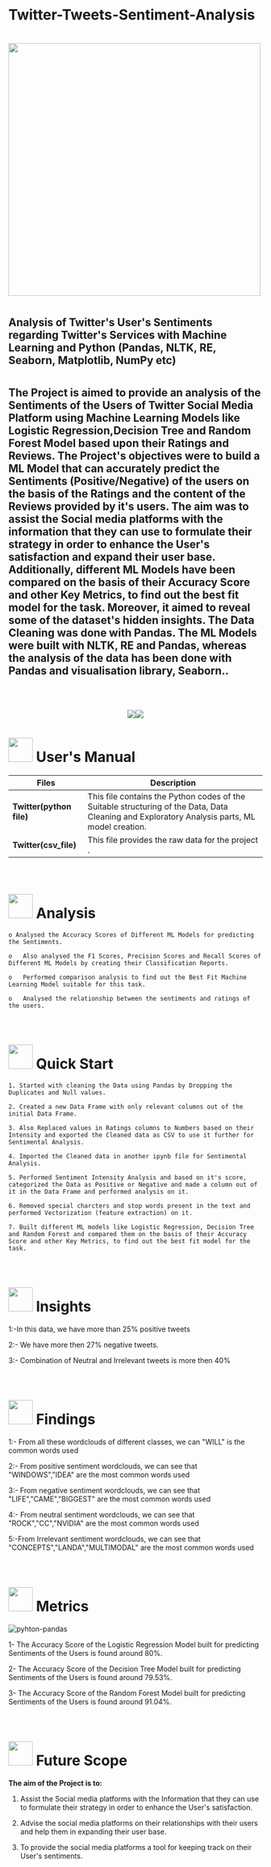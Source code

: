 # Twitter-Tweets-Sentiment-Analysis
#  <img src = "https://res.cloudinary.com/qna/image/upload/v1635170410/sentiment-points.a502b2c_pyfy2i.png" width = 500></center>

#
##  <h> Analysis of Twitter's User's Sentiments regarding Twitter's Services with Machine Learning and Python (Pandas, NLTK, RE, Seaborn, Matplotlib, NumPy etc)

#
##  <h>  The Project is aimed to provide an analysis of the Sentiments of the Users of Twitter Social Media Platform using Machine Learning Models like Logistic Regression,Decision Tree and Random Forest Model based upon their Ratings and Reviews. The Project's objectives were to build a ML Model that can accurately predict the Sentiments (Positive/Negative) of the users on the basis of the Ratings and the content of the Reviews provided by it's users. The aim was to assist the Social media platforms with the information that they can use to formulate their strategy in order to enhance the User's satisfaction and expand their user base. Additionally, different ML Models have been compared on the basis of their Accuracy Score and other Key Metrics, to find out the best fit model for the task. Moreover, it aimed to reveal some of the dataset's hidden insights. The Data Cleaning was done with Pandas. The ML Models were built with NLTK, RE and Pandas, whereas the analysis of the data has been done with Pandas and visualisation library, Seaborn..




<br>
<br>
<p align="center"><a><img src="https://forthebadge.com/images/badges/built-with-love.svg"><img src="https://forthebadge.com/images/badges/made-with-python.svg"></a></p>

#  <img src="https://user-images.githubusercontent.com/106439762/181935629-b3c47bd3-77fb-4431-a11c-ff8ba0942b63.gif" width="48" height="48"> **User's Manual**

| Files| Description |
| ------------- | ------------- |
| **Twitter(python file)** | This file contains the Python codes of the Suitable structuring of the Data, Data Cleaning and Exploratory Analysis parts, ML model creation. |
| **Twitter(csv_file)**  | This file provides the raw data for the project .  |
<br>


#  <img src=https://user-images.githubusercontent.com/106439762/178428775-03d67679-9aa4-4b08-91e9-6eb6ed8faf66.gif  width="48" height="48"> Analysis
   
    
    o Analysed the Accuracy Scores of Different ML Models for predicting the Sentiments.
    
    o	Also analysed the F1 Scores, Precision Scores and Recall Scores of Different ML Models by creating their Classification Reports.
     
    o	Performed comparison analysis to find out the Best Fit Machine Learning Model suitable for this task.
  
    o	Analysed the relationship between the sentiments and ratings of the users.

<br>

# <img src="https://user-images.githubusercontent.com/106439762/181937125-2a4b22a3-f8a9-4226-bbd3-df972f9dbbc4.gif" width="48" height="48" > Quick Start

    1. Started with cleaning the Data using Pandas by Dropping the Duplicates and Null values.
    
    2. Created a new Data Frame with only relevant columns out of the initial Data Frame.
 
    3. Also Replaced values in Ratings columns to Numbers based on their Intensity and exported the Cleaned data as CSV to use it further for Sentimental Analysis.
    
    4. Imported the Cleaned data in another ipynb file for Sentimental Analysis. 
    
    5. Performed Sentiment Intensity Analysis and based on it's score, categorized the Data as Positive or Negative and made a column out of it in the Data Frame and performed analysis on it.
    
    6. Removed special charcters and stop words present in the text and performed Vectorization (feature extraction) on it.
   
    7. Built different ML models like Logistic Regression, Decision Tree and Random Forest and compared them on the basis of their Accuracy Score and other Key Metrics, to find out the best fit model for the task.

   
<br>

# <img src="https://user-images.githubusercontent.com/108053296/185756908-fbb62168-d923-48f2-992f-b8e2fde848fe.gif" width="48" height="48" > Insights
   
1:-In this data, we have more than 25% positive tweets

2:- We have more then 27% negative tweets.

3:- Combination of Neutral and Irrelevant tweets is more then 40%
  
<br>

# <img src="https://user-images.githubusercontent.com/108053296/185756908-fbb62168-d923-48f2-992f-b8e2fde848fe.gif" width="48" height="48" > Findings
 
1:- From all these wordclouds of different classes, we can "WILL" is the common words used

2:- From positive sentiment wordclouds, we can see that "WINDOWS","IDEA" are the most common words used

3:- From negative sentiment wordclouds, we can see that "LIFE","CAME","BIGGEST" are the most common words used

4:- From neutral sentiment wordclouds, we can see that "ROCK","CC","NVIDIA" are the most common words used

5:-From Irrelevant sentiment wordclouds, we can see that "CONCEPTS","LANDA","MULTIMODAL" are the most common words used


   
   <br>
   
   #  <img src=https://user-images.githubusercontent.com/106439762/178803205-47a08ce7-2187-4f96-b301-a2b68690619a.gif width="48" height="48" > Metrics
![pyhton-pandas](https://user-images.githubusercontent.com/106439762/177094844-d74edfa1-823d-4f17-8d94-3600e058cf1e.svg)
   
1- The Accuracy Score of the Logistic Regression Model built for predicting Sentiments of the Users is found around 80%.

2- The Accuracy Score of the Decision Tree Model built for predicting Sentiments of the Users is found around 79.53%.

3- The Accuracy Score of the Random Forest Model built for predicting Sentiments of the Users is found around 91.04%.
   
   
   <br>
   
   
   #  <img src=https://user-images.githubusercontent.com/106439762/178803205-47a08ce7-2187-4f96-b301-a2b68690619a.gif width="48" height="48" > Future Scope
   
   <B> The aim of the Project is to: </B>
   
   1. Assist the Social media platforms with the Information that they can use to formulate their strategy in order to enhance the User's satisfaction.
   
   2. Advise the social media platforms on their relationships with their users and help them in expanding their user base.
   
   3. To provide the social media platforms a tool for keeping track on their User's sentiments.
   
   
   
    

